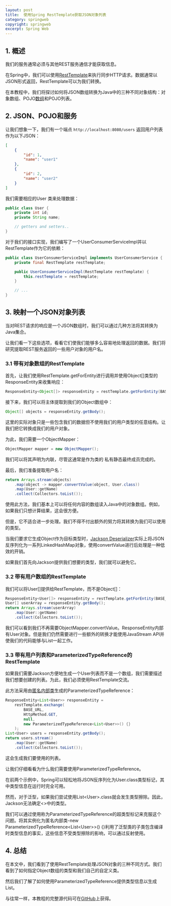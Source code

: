 ```yaml
---
layout: post
title:  使用Spring RestTemplate获取JSON对象列表
category: springweb
copyright: springweb
excerpt: Spring Web
---
```


## 1. 概述

我们的服务通常必须与其他REST服务通信才能获取信息。

在Spring中，我们可以使用[RestTemplate](https://www.baeldung.com/rest-template)来执行同步HTTP请求。数据通常以JSON形式返回，RestTemplate可以为我们转换。

在本教程中，我们将探讨如何将JSON数组转换为Java中的三种不同对象结构：对象数组、POJO[数组](https://www.baeldung.com/java-pojo-class#what-is-a-pojo)和POJO列表。

## 2. JSON、POJO和服务

让我们想象一下，我们有一个端点 `http://localhost:8080/users` 返回用户列表作为以下JSON：

```json
[
    {
        "id": 1,
        "name": "user1"
    },
    {
        "id": 2,
        "name": "user2"
    }
]
```

我们需要相应的User 类来处理数据：

```java
public class User {
    private int id;
    private String name;

    // getters and setters..
}
```

对于我们的接口实现，我们编写了一个UserConsumerServiceImpl并以RestTemplate作为它的依赖：

```java
public class UserConsumerServiceImpl implements UserConsumerService {
    private final RestTemplate restTemplate;

    public UserConsumerServiceImpl(RestTemplate restTemplate) {
        this.restTemplate = restTemplate;
    }

    // ...
}
```

## 3. 映射一个JSON对象列表

当对REST请求的响应是一个JSON数组时，我们可以通过几种方法将其转换为Java集合。

让我们看一下这些选项，看看它们使我们能够多么容易地处理返回的数据。我们将研究提取REST服务返回的一些用户对象的用户名。

### 3.1 带有对象数组的RestTemplate

首先，让我们使用RestTemplate.getForEntity进行调用并使用Object[]类型的ResponseEntity来收集响应：

```java
ResponseEntity<Object[]> responseEntity = restTemplate.getForEntity(BASE_URL, Object[].class);
```

接下来，我们可以将主体提取到我们的Object数组中：

```java
Object[] objects = responseEntity.getBody();
```

这里的实际对象只是一些包含我们的数据但不使用我们的用户类型的任意结构。让我们把它转换成我们的用户对象。

为此，我们需要一个ObjectMapper：

```java
ObjectMapper mapper = new ObjectMapper();
```

我们可以将其声明为内联，尽管这通常是作为类的 私有静态最终成员完成的。

最后，我们准备提取用户名：

```java
return Arrays.stream(objects)
    .map(object -> mapper.convertValue(object, User.class))
    .map(User::getName)
    .collect(Collectors.toList());
```

使用此方法，我们基本上可以将任何内容的数组读入Java中的对象数组。例如，如果我们只想计算结果，这会很方便。

但是，它不适合进一步处理。我们不得不付出额外的努力将其转换为我们可以使用的类型。

当我们要求它生成Object作为目标类型时，[Jackson Deserializer](https://www.baeldung.com/jackson-object-mapper-tutorial)实际上将JSON反序列化为一系列LinkedHashMap对象，使用convertValue进行后处理是一种低效的开销。

如果我们首先向Jackson提供我们想要的类型，我们就可以避免它。

### 3.2 带有用户数组的RestTemplate

我们可以将User[]提供给RestTemplate，而不是Object[]：

```java
ResponseEntity<User[]> responseEntity = restTemplate.getForEntity(BASE_URL, User[].class); 
User[] userArray = responseEntity.getBody();
return Arrays.stream(userArray) 
    .map(User::getName) 
    .collect(Collectors.toList());
```

我们可以看到我们不再需要ObjectMapper.convertValue。ResponseEntity内部有User对象。但是我们仍然需要进行一些额外的转换才能使用JavaStream API并使我们的代码能够与List一起工作。

### 3.3 带有用户列表和ParameterizedTypeReference的RestTemplate

如果我们需要Jackson方便地生成一个User列表而不是一个数组，我们需要描述我们想要创建的列表。为此，我们必须使用RestTemplate交流。

此方法采用由[匿名内部类](https://www.baeldung.com/java-anonymous-classes)生成的ParameterizedTypeReference：

```java
ResponseEntity<List<User>> responseEntity = 
    restTemplate.exchange(
        BASE_URL,
        HttpMethod.GET,
        null,
        new ParameterizedTypeReference<List<User>>() {}
    );
List<User> users = responseEntity.getBody();
return users.stream()
    .map(User::getName)
    .collect(Collectors.toList());
```

这会生成我们要使用的列表。

让我们仔细看看为什么我们需要使用ParameterizedTypeReference。

在前两个示例中，Spring可以轻松地将JSON反序列化为User.class类型标记，其中类型信息在运行时完全可用。

然而，对于泛型，如果我们尝试使用List<User\>.class就会发生类型擦除。因此，Jackson无法确定<>中的类型。

我们可以通过使用称为ParameterizedTypeReference的超类型标记来克服这个问题。将其实例化为匿名内部类-new ParameterizedTypeReference<List<User\>>() {}利用了泛型类的子类包含编译时类型信息的事实，这些信息不受类型擦除的影响，可以通过反射使用。

## 4. 总结

在本文中，我们看到了使用RestTemplate处理JSON对象的三种不同方式。我们看到了如何指定Object数组的类型和我们自己的自定义类。

然后我们了解了如何使用ParameterizedTypeReference提供类型信息以生成List。

与往常一样，本教程的完整源代码可在[GitHub](https://github.com/tuyucheng7/taketoday-tutorial4j/tree/master/spring-web-modules)上获得。